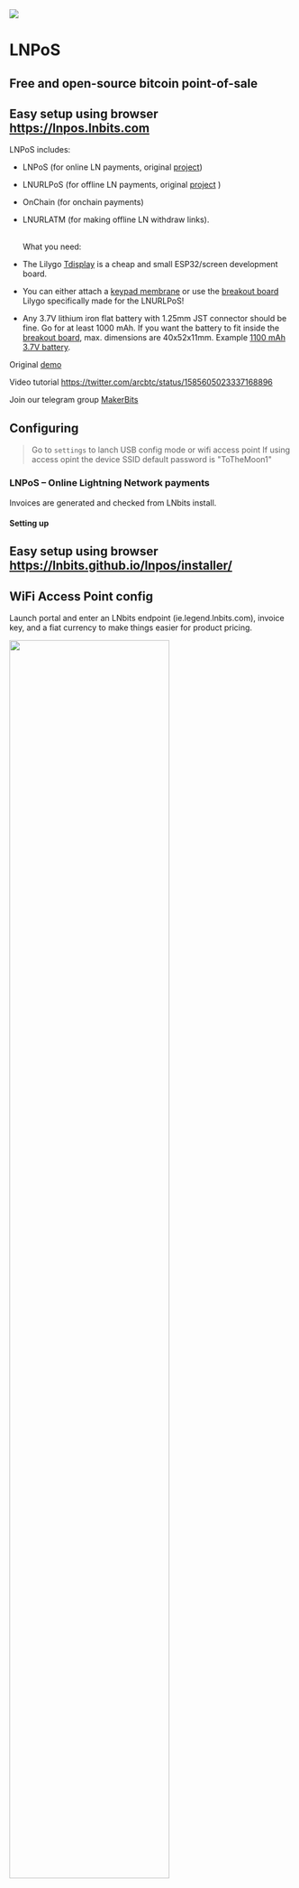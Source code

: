<img src="images/tdisplay.png?raw=true">

<h1>
LNPoS
</h1>

## Free and open-source bitcoin point-of-sale
## Easy setup using browser https://lnpos.lnbits.com


LNPoS includes:

- LNPoS (for online LN payments, original <a href="https://github.com/arcbtc/LNPoS">project</a>)
- LNURLPoS (for offline LN payments, original <a href="https://github.com/arcbtc/LNURLPoS">project</a> )
- OnChain (for onchain payments)
- LNURLATM (for making offline LN withdraw links).
  <br></br>

  What you need:
- The Lilygo <a href="https://www.aliexpress.com/item/33048962331.html">Tdisplay</a> is a cheap and small ESP32/screen development board.
- You can either attach a <a href="https://www.aliexpress.com/item/32993999306.html">keypad membrane</a> or use the <a href="https://www.aliexpress.com/item/1005003589706292.html">breakout board</a> Lilygo specifically made for the LNURLPoS!
- Any 3.7V lithium iron flat battery with 1.25mm JST connector should be fine. Go for at least 1000 mAh. If you want the battery to fit inside the <a href="https://www.aliexpress.com/item/1005003589706292.html">breakout board</a>, max. dimensions are 40x52x11mm. Example <a href="https://aliexpress.com/item/32948764265.html">1100 mAh 3.7V battery</a>.

Original <a href="https://twitter.com/arcbtc/status/1484942260013838336">demo</a>

Video tutorial <a href="https://twitter.com/arcbtc/status/1585605023337168896">https://twitter.com/arcbtc/status/1585605023337168896</a>

Join our telegram group <a href="https://t.me/makerbits">MakerBits</a>

<h2>
Configuring
</h2>

> Go to `settings` to lanch USB config mode or wifi access point
> If using access opint the device SSID default password is "ToTheMoon1"

### LNPoS – Online Lightning Network payments

Invoices are generated and checked from LNbits install.

#### Setting up

## Easy setup using browser https://lnbits.github.io/lnpos/installer/

## WiFi Access Point config

Launch portal and enter an LNbits endpoint (ie.legend.lnbits.com), invoice key, and a fiat currency to make things easier for product pricing.

<img src="images/lnpos.png?raw=true" width="75%">

### LNURLPoS – Offline Lightning Network payments

A random pin generated on the device is encrypted and passed trough the payee. When the payment has been made the unencrypted pin is sent as a receipt. This function makes use of LNURL-pay protocol. Uses LNbits LNURLDevice extension.

#### Setting up

Launch portal and enter the string from the LNURLDevice extension on LNbits

<img src="images/lnurlpos.png?raw=true" width="75%">

### OnChain – Generate fresh addresses using an xPub

Use an xPub to generate a fresh address for every payment. Useful for large purchases. Includes a mempool.space QR so the payment can be verified.

#### Setting up

Launch portal and enter BIP39 xPub and a pin, to make the function secure.

<img src="images/onchain.png?raw=true" width="75%">

### LNURLATM – Meatbag ATM, give refunds, accept cash for sats.

Create withdraw/faucet links. Uses more-or-les. This function makes use of LNURL-withdraw protocol. Uses LNbits LNURLDevice extension.

#### Setting up

Launch portal and enter the string from the LNURLDevice extension on LNbits

<img src="images/lnurlatm.png?raw=true" width="75%">

<br></br>

Software installation:
- Install <a href="https://www.arduino.cc/en/software">Arduino IDE 1.8.19</a>
- Install ESP32 boards, using <a href="https://docs.espressif.com/projects/arduino-esp32/en/latest/installing.html#installing-using-boards-manager">boards manager</a>
- Role back ESP32 boards to 2.0.1 in boards manager
![image](https://user-images.githubusercontent.com/33088785/161862832-1269a12e-16ce-427c-9a92-df3ee573a1fb.png)

- Download this repo
- Copy these [libraries](lnPoSTdisplay/libraries) into your Arduino install "libraries" folder
- Open this [LNPoSTdisplay.ino](lnPoSTdisplay/lnPoSTdisplay.ino) file in the Arduino IDE
- Select "TTGO-LoRa32-OLED-V1" from tools>board
- Upload to device

> Press/hold any button on the keypad during startup to launch portal.
> Default password is "ToTheMoon1" (without the quotes)

> _Note: If using MacOS, you will need the CP210x USB to UART Bridge VCP Drivers available here https://www.silabs.com/developers/usb-to-uart-bridge-vcp-drivers_
> If you are using **MacOS Big Sur or an Mac with M1 chip**, you might encounter the issue `A fatal error occurred: Failed to write to target RAM (result was 0107)`, this is related to the chipsest used by TTGO, you can find the correct driver and more info in this <a href="https://github.com/Xinyuan-LilyGO/LilyGo-T-Call-SIM800/issues/139#issuecomment-904390716">GitHub issue</a>


